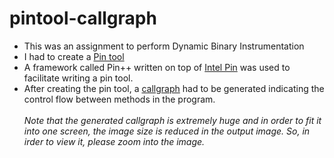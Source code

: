 # pintool-callgraph
* This was an assignment to perform Dynamic Binary Instrumentation
* I had to create a [Pin tool](https://software.intel.com/en-us/articles/pin-a-dynamic-binary-instrumentation-tool)
* A framework called Pin++ written on top of [Intel Pin](https://software.intel.com/en-us/articles/pin-a-dynamic-binary-instrumentation-tool) was used to facilitate writing a pin tool.
* After creating the pin tool, a [callgraph](https://en.wikipedia.org/wiki/Call_graph) had to be generated indicating the control flow between methods in the program.
<br></br>
*Note that the generated callgraph is extremely huge and in order to fit it into one screen, the image size is reduced in the output image.*
*So, in irder to view it, please zoom into the image.*
